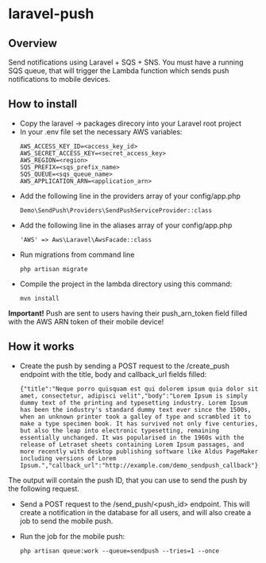 # laravel-push

## Overview

Send notifications using Laravel + SQS + SNS.
You must have a running SQS queue, that will trigger the Lambda function which sends push notifications to mobile devices. 

## How to install

- Copy the laravel -> packages direcory into your Laravel root project
- In your .env file set the necessary AWS variables:
  ```
  AWS_ACCESS_KEY_ID=<access_key_id>
  AWS_SECRET_ACCESS_KEY=<secret_access_key>
  AWS_REGION=<region>
  SQS_PREFIX=<sqs_prefix_name>
  SQS_QUEUE=<sqs_queue_name>
  AWS_APPLICATION_ARN=<application_arn>
  ```
- Add the following line in the providers array of your config/app.php
  ```
  Demo\SendPush\Providers\SendPushServiceProvider::class 
  ```
- Add the following line in the aliases array of your config/app.php
  ```
  'AWS' => Aws\Laravel\AwsFacade::class 
  ```
- Run migrations from command line
  ```
  php artisan migrate 
  ```
- Compile the project in the lambda directory using this command:
  ```
  mvn install 
  ```

**Important!**
Push are sent to users having their push_arn_token field filled with the AWS ARN token of their mobile device!

## How it works

- Create the push by sending a POST request to the /create_push endpoint with the title, body and callback_url fields filled:
  ```
  {"title":"Neque porro quisquam est qui dolorem ipsum quia dolor sit amet, consectetur, adipisci velit","body":"Lorem Ipsum is simply dummy text of the printing and typesetting industry. Lorem Ipsum has been the industry's standard dummy text ever since the 1500s, when an unknown printer took a galley of type and scrambled it to make a type specimen book. It has survived not only five centuries, but also the leap into electronic typesetting, remaining essentially unchanged. It was popularised in the 1960s with the release of Letraset sheets containing Lorem Ipsum passages, and more recently with desktop publishing software like Aldus PageMaker including versions of Lorem Ipsum.","callback_url":"http://example.com/demo_sendpush_callback"} 
  ```

The output will contain the push ID, that you can use to send the push by the following request.

- Send a POST request to the /send_push/<push_id> endpoint. This will create a notification in the database for all users, and will also create a job to send the mobile push. 

- Run the job for the mobile push:
  ```
  php artisan queue:work --queue=sendpush --tries=1 --once 
  ```
